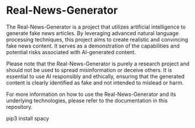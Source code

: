# Real-News-Generator
The Real-News-Generator is a project that utilizes artificial intelligence to generate fake news articles. By leveraging advanced natural language processing techniques, this project aims to create realistic and convincing fake news content. It serves as a demonstration of the capabilities and potential risks associated with AI-generated content.

Please note that the Real-News-Generator is purely a research project and should not be used to spread misinformation or deceive others. It is essential to use AI responsibly and ethically, ensuring that the generated content is clearly identified as fake and not intended to mislead or harm.

For more information on how to use the Real-News-Generator and its underlying technologies, please refer to the documentation in this repository.


pip3 install spacy